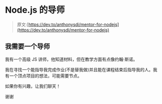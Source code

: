 # Node.js 的导师

> 原文:[https://dev.to/anthonysdi/mentor-for-nodejs](https://dev.to/anthonysdi/mentor-for-nodejs)

## 我需要一个导师

我有一个高级 JS 讲师，他知道材料，但在教学方面有点像约翰·斯诺。

我在寻找一个能指导我完成作业(不是替我做)并且能在课程结束后指导我的人。我有一个顶点项目的想法，可能需要节点。

如果你有兴趣，让我们聊天！

谢谢